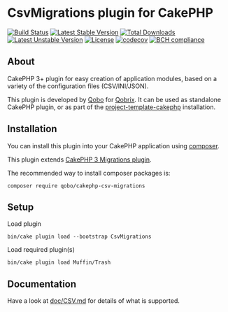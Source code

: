 # CsvMigrations plugin for CakePHP

[![Build Status](https://travis-ci.org/QoboLtd/cakephp-csv-migrations.svg?branch=master)](https://travis-ci.org/QoboLtd/cakephp-csv-migrations)
[![Latest Stable Version](https://poser.pugx.org/qobo/cakephp-csv-migrations/v/stable)](https://packagist.org/packages/qobo/cakephp-csv-migrations)
[![Total Downloads](https://poser.pugx.org/qobo/cakephp-csv-migrations/downloads)](https://packagist.org/packages/qobo/cakephp-csv-migrations)
[![Latest Unstable Version](https://poser.pugx.org/qobo/cakephp-csv-migrations/v/unstable)](https://packagist.org/packages/qobo/cakephp-csv-migrations)
[![License](https://poser.pugx.org/qobo/cakephp-csv-migrations/license)](https://packagist.org/packages/qobo/cakephp-csv-migrations)
[![codecov](https://codecov.io/gh/QoboLtd/cakephp-csv-migrations/branch/master/graph/badge.svg)](https://codecov.io/gh/QoboLtd/cakephp-csv-migrations)
[![BCH compliance](https://bettercodehub.com/edge/badge/QoboLtd/cakephp-csv-migrations?branch=master)](https://bettercodehub.com/)

## About

CakePHP 3+ plugin for easy creation of application modules, based on a
variety of the configuration files (CSV/INI/JSON).

This plugin is developed by [Qobo](https://www.qobo.biz) for [Qobrix](https://qobrix.com).  It can be used as standalone CakePHP plugin, or as part of the [project-template-cakephp](https://github.com/QoboLtd/project-template-cakephp) installation.

## Installation

You can install this plugin into your CakePHP application using [composer](http://getcomposer.org).

This plugin extends [CakePHP 3 Migrations plugin](https://github.com/cakephp/migrations).

The recommended way to install composer packages is:

```
composer require qobo/cakephp-csv-migrations
```

## Setup
Load plugin
```
bin/cake plugin load --bootstrap CsvMigrations
```

Load required plugin(s)
```
bin/cake plugin load Muffin/Trash
```

## Documentation

Have a look at [doc/CSV.md](doc/CSV.md) for details of what is supported.
